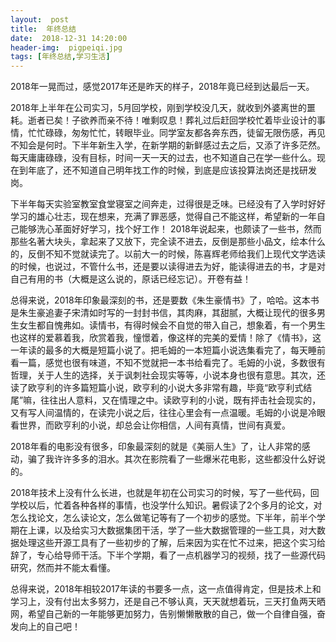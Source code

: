 ```yaml
---
layout:  post
title:  年终总结
date:  2018-12-31 14:20:00
header-img:  pigpeiqi.jpg
tags: [年终总结,学习生活]
---
```

2018年一晃而过，感觉2017年还是昨天的样子，2018年竟已经到达最后一天。

2018年上半年在公司实习，5月回学校，刚到学校没几天，就收到外婆离世的噩耗。逝者已矣！子欲养而亲不待！唯剩叹息！葬礼过后赶回学校忙着毕业设计的事情，忙忙碌碌，匆匆忙忙，转眼毕业。同学室友都各奔东西，徒留无限伤感，再见不知会是何时。下半年新生入学，在新学期的新鲜感过去之后，又添了许多茫然。每天庸庸碌碌，没有目标，时间一天一天的过去，也不知道自己在学一些什么。现在到年底了，还不知道自己明年找工作的时候，到底是应该投算法岗还是找研发岗。

下半年每天实验室教室食堂寝室之间奔走，过得很是乏味。已经没有了入学时好好学习的雄心壮志，现在想来，充满了罪恶感，觉得自己不能这样，希望新的一年自己能够洗心革面好好学习，找个好工作！
2018年说起来，也颇读了一些书，然而那些名著大块头，拿起来了又放下，完全读不进去，反倒是那些小品文，绘本什么的，反倒不知不觉就读完了。以前大一的时候，陈喜辉老师给我们上现代文学选读的时候，也说过，不管什么书，还是要以读得进去为好，能读得进去的书，才是对自己有用的书（大概是这么说的，原话已经忘记）。开卷有益！

总得来说，2018年印象最深刻的书，还是要数《朱生豪情书》了，哈哈。这本书是朱生豪追妻子宋清如时写的一封封书信，其肉麻，其甜腻，大概让现代的很多男生女生都自愧弗如。读情书，有得时候会不自觉的带入自己，想象着，有一个男生也这样的爱慕着我，欣赏着我，憧憬着，像这样的完美的爱情！除了《情书》，这一年读的最多的大概是短篇小说了。把毛姆的一本短篇小说选集看完了，每天睡前看一篇，感觉也很有味道，不知不觉就把一本书给看完了。毛姆的小说，多数很有哲理，关于人生的选择，关于讽刺社会现实等等，小说本身也很有意思。其次，还读了欧亨利的许多篇短篇小说，欧亨利的小说大多非常有趣，毕竟“欧亨利式结尾”嘛，往往出人意料，又在情理之中。读欧亨利的小说，既有抨击社会现实的，又有写人间温情的，在读完小说之后，往往心里会有一点温暖。毛姆的小说是冷眼看世界，而欧亨利的小说，却总会让你相信，人间有真情，世间有真爱。

2018年看的电影没有很多，印象最深刻的就是《美丽人生》了，让人非常的感动，骗了我许许多多的泪水。其次在影院看了一些爆米花电影，这些都没什么好说的。

2018年技术上没有什么长进，也就是年初在公司实习的时候，写了一些代码，回学校以后，忙着各种各样的事情，也没学什么知识。暑假读了2个多月的论文，对怎么找论文，怎么读论文，怎么做笔记等有了一个初步的感觉。下半年，前半个学期在上课，以及给实习大数据集团干活，学了一些大数据管理的一些工具，对大数据处理这些开源工具有了一些初步的了解，后来因为实在忙不过来，把这个实习给辞了，专心给导师干活。下半个学期，看了一点机器学习的视频，找了一些源代码研究，然而并不能太看懂。

总得来说，2018年相较2017年读的书要多一点，这一点值得肯定，但是技术上和学习上，没有付出太多努力，还是自己不够认真，天天就想着玩，三天打鱼两天晒网，希望自己新的一年能够更加努力，告别懒懒散散的自己，做一个自律自强，奋发向上的自己吧！